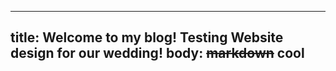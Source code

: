 
---
title: Welcome to my blog! Testing Website design for our wedding!
body: ~~markdown~~ cool
---
